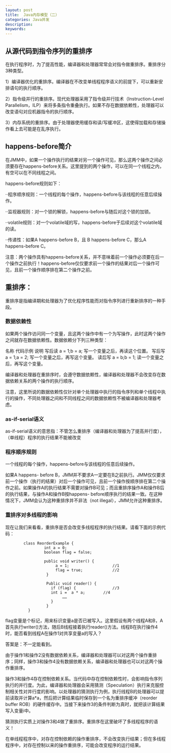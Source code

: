 ```yaml
---
layout: post
title:  Java内存模型（二）
categories: Java并发
description: 
keywords: 
---
```



## 从源代码到指令序列的重排序

在执行程序时，为了提高性能，编译器和处理器常常会对指令做重排序。重排序分3种类型。
 
1）编译器优化的重排序。编译器在不改变单线程程序语义的前提下，可以重新安排语句的执行顺序。
 
2）指令级并行的重排序。现代处理器采用了指令级并行技术（Instruction-Level Parallelism，ILP）来将多条指令重叠执行。如果不存在数据依赖性，处理器可以改变语句对应机器指令的执行顺序。
 
3）内存系统的重排序。由于处理器使用缓存和读/写缓冲区，这使得加载和存储操作看上去可能是在乱序执行。

## happens-before简介

在JMM中，如果一个操作执行的结果对另一个操作可见，那么这两个操作之间必须要存在happens-before关系。这里提到的两个操作，可以在同一个线程之内，有空可以在不同线程之间。

happens-before规则如下：

··程序顺序规则：一个线程的每个操作，happens-before与该线程的任意后续操作。

··监视器规则：对一个锁的解锁，happens-before与随后对这个锁的加锁。

··volatile规则：对一个volatile域的写，happens-before于后续对这个volatile域的读。

··传递性：如果A happens-before B，且 B happens-before C，那么A happens-before C。

注意：两个操作具有happens-before关系，并不意味着前一个操作必须要在后一个操作之前执行！happens-before仅仅要求前一个操作的结果对后一个操作可见，且前一个操作顺序排在第二个操作之前。

## 重排序：

重排序是指编译期和处理器为了优化程序性能而对指令序列进行重新排序的一种手段。

### 数据依赖性

如果两个操作访问同一个变量，且这两个操作中有一个为写操作，此时这两个操作之间就存在数据依赖性。数据依赖分下列三种类型：

名称	代码示例	说明
写后读	a = 1;b = a;	写一个变量之后，再读这个位置。
写后写	a = 1;a = 2;	写一个变量之后，再写这个变量。
读后写	a = b;b = 1;	读一个变量之后，再写这个变量。

编译器和处理器在重排序时，会遵守数据依赖性，编译器和处理器不会改变存在数据依赖关系的两个操作的执行顺序。

注意，这里所说的数据依赖性仅针对单个处理器中执行的指令序列和单个线程中执行的操作，不同处理器之间和不同线程之间的数据依赖性不被编译器和处理器考虑。

### as-if-serial语义

as-if-serial语义的意思指：不管怎么重排序（编译器和处理器为了提高并行度），（单线程）程序的执行结果不能被改变

### 程序顺序规则

一个线程的每个操作，happens-before与该线程的任意后续操作。

如果A happens- before B，JMM并不要求A一定要在B之前执行。JMM仅仅要求前一个操作（执行的结果）对后一个操作可见，且前一个操作按顺序排在第二个操作之前。如果操作A的执行结果不需要对操作B可见；而且重排序操作A和操作B后的执行结果，与操作A和操作B按happens- before顺序执行的结果一致。在这种情况下，JMM会认为这种重排序并不非法（not illegal），JMM允许这种重排序。

### 重排序对多线程的影响

现在让我们来看看，重排序是否会改变多线程程序的执行结果。请看下面的示例代码：

            class ReorderExample {
                     int a = 0;
                     boolean flag = false;

                     public void writer() {
                          a = 1;                   //1
                          flag = true;             //2
                      }

                      Public void reader() {
                        if (flag) {                //3
                        int i =  a * a;        //4
                             ……
                        }
                      }
              }

flag变量是个标记，用来标识变量a是否已被写入。这里假设有两个线程A和B，A首先执行writer()方法，随后B线程接着执行reader()方法。线程B在执行操作4时，能否看到线程A在操作1对共享变量a的写入？

答案是：不一定能看到。

由于操作1和操作2没有数据依赖关系，编译器和处理器可以对这两个操作重排序；同样，操作3和操作4没有数据依赖关系，编译器和处理器也可以对这两个操作重排序。

操作3和操作4存在控制依赖关系。当代码中存在控制依赖性时，会影响指令序列执行的并行度。为此，编译器和处理器会采用猜测（Speculation）执行来克服控制相关性对并行度的影响。以处理器的猜测执行为例，执行线程B的处理器可以提前读取并计算a*a，然后把计算结果临时保存到一个名为重排序缓冲（reorder buffer ROB）的硬件缓存中。当接下来操作3的条件判断为真时，就把该计算结果写入变量i中。

猜测执行实质上对操作3和4做了重排序。重排序在这里破坏了多线程程序的语义！

在单线程程序中，对存在控制依赖的操作重排序，不会改变执行结果；但在多线程程序中，对存在控制以来的操作重排序，可能会改变程序的运行结果。
